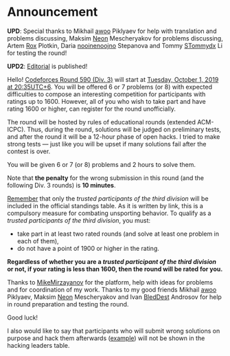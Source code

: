 # Announcement

**UPD**: Special thanks to Mikhail [awoo](https://codeforces.com/profile/awoo "Master awoo") Piklyaev for help with translation and problems discussing, Maksim [Neon](https://codeforces.com/profile/Neon "Candidate Master Neon") Mescheryakov for problems discussing, Artem [Rox](https://codeforces.com/profile/Rox "Candidate Master Rox") Plotkin, Daria [nooinenoojno](https://codeforces.com/profile/nooinenoojno "Expert nooinenoojno") Stepanova and Tommy [STommydx](https://codeforces.com/profile/STommydx "Master STommydx") Li for testing the round!

**UPD2**: [Editorial](Tutorial.md) is published!

<almost-copy-pasted-part>

Hello! [Codeforces Round 590 (Div. 3)](https://codeforces.com/contest/1234 "Codeforces Round 590 (Div. 3)") will start at [Tuesday, October 1, 2019 at 20:35UTC+6](https://codeforces.com/https://www.timeanddate.com/worldclock/fixedtime.html?day=1&month=10&year=2019&hour=17&min=35&sec=0&p1=166). You will be offered 6 or 7 problems (or 8) with expected difficulties to compose an interesting competition for participants with ratings up to 1600. However, all of you who wish to take part and have rating 1600 or higher, can register for the round unofficially.

The round will be hosted by rules of educational rounds (extended ACM-ICPC). Thus, during the round, solutions will be judged on preliminary tests, and after the round it will be a 12-hour phase of open hacks. I tried to make strong tests — just like you will be upset if many solutions fail after the contest is over.

You will be given 6 or 7 (or 8) problems and 2 hours to solve them.

Note that **the penalty** for the wrong submission in this round (and the following Div. 3 rounds) is **10 minutes**.

[Remember](https://codeforces.com/blog/entry/59228) that only the *trusted participants of the third division* will be included in the official standings table. As it is written by link, this is a compulsory measure for combating unsporting behavior. To qualify as a *trusted participants of the third division*, you must:

 * take part in at least two rated rounds (and solve at least one problem in each of them),
* do not have a point of 1900 or higher in the rating.

**Regardless of whether you are a *trusted participant of the third division* or not, if your rating is less than 1600, then the round will be rated for you.**

Thanks to [MikeMirzayanov](https://codeforces.com/profile/MikeMirzayanov "Headquarters, MikeMirzayanov") for the platform, help with ideas for problems and for coordination of my work. Thanks to my good friends Mikhail [awoo](https://codeforces.com/profile/awoo "Master awoo") Piklyaev, Maksim [Neon](https://codeforces.com/profile/Neon "Candidate Master Neon") Mescheryakov and Ivan [BledDest](https://codeforces.com/profile/BledDest "Grandmaster BledDest") Androsov for help in round preparation and testing the round.

Good luck!

I also would like to say that participants who will submit wrong solutions on purpose and hack them afterwards ([example](https://codeforces.com/contest/1006/submission/40432115)) will not be shown in the hacking leaders table.

</almost-copy-pasted-part>

